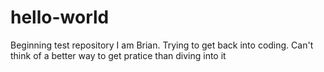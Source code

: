 # hello-world
Beginning test repository
I am Brian.  Trying to get back into coding.  Can't think of a better way to get pratice than diving into it
